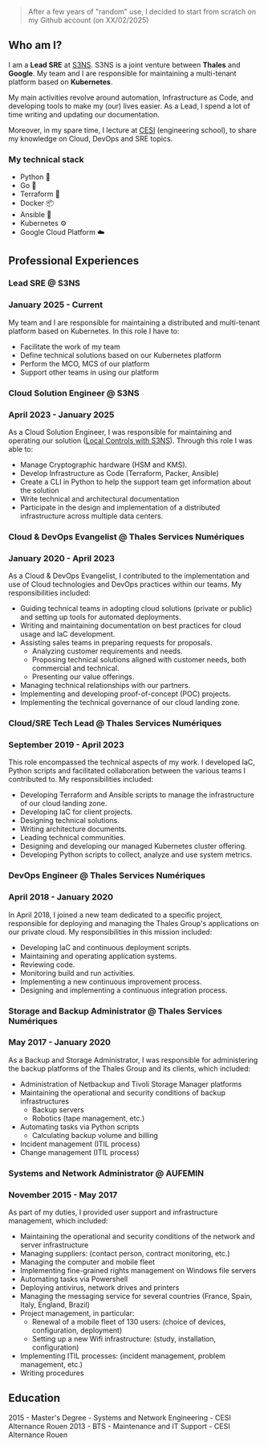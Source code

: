 > After a few years of "random" use, I decided to start from scratch on my Github account (on XX/02/2025)

## Who am I?

I am a **Lead SRE** at [S3NS](www.s3ns.io). S3NS is a joint venture between **Thales** and **Google**.
My team and I are responsible for maintaining a multi-tenant platform based on **Kubernetes**.

My main activities revolve around automation, Infrastructure as Code, and developing tools to make my (our) lives easier. As a Lead, I spend a lot of time writing and updating our documentation.

Moreover, in my spare time, I lecture at [CESI](www.cesi.fr) (engineering school), to share my knowledge on Cloud, DevOps and SRE topics.

### My technical stack

- Python :snake:
- Go :rocket:
- Terraform :link:
- Docker :package:
- Ansible :page_with_curl:
- Kubernetes :gear:
- Google Cloud Platform :cloud:

## Professional Experiences

### Lead SRE @ S3NS
### January 2025 - Current

My team and I are responsible for maintaining a distributed and multi-tenant platform based on Kubernetes.
In this role I have to:

- Facilitate the work of my team
- Define technical solutions based on our Kubernetes platform
- Perform the MCO, MCS of our platform
- Support other teams in using our platform

### Cloud Solution Engineer @ S3NS
### April 2023 - January 2025

As a Cloud Solution Engineer, I was responsible for maintaining and operating our solution ([Local Controls with S3NS](https://www.s3ns.io/offres/controles-locaux-avec-S3NS)). Through this role I was able to:

- Manage Cryptographic hardware (HSM and KMS).
- Develop Infrastructure as Code (Terraform, Packer, Ansible)
- Create a CLI in Python to help the support team get information about the solution
- Write technical and architectural documentation
- Participate in the design and implementation of a distributed infrastructure across multiple data centers.

### Cloud & DevOps Evangelist @ Thales Services Numériques
### January 2020 - April 2023

As a Cloud & DevOps Evangelist, I contributed to the implementation and use of Cloud technologies and DevOps practices within our teams. My responsibilities included:

- Guiding technical teams in adopting cloud solutions (private or public) and setting up tools for automated deployments.
- Writing and maintaining documentation on best practices for cloud usage and IaC development.
- Assisting sales teams in preparing requests for proposals.
    - Analyzing customer requirements and needs.
    - Proposing technical solutions aligned with customer needs, both commercial and technical.
    - Presenting our value offerings.
- Managing technical relationships with our partners.
- Implementing and developing proof-of-concept (POC) projects.
- Implementing the technical governance of our cloud landing zone.

### Cloud/SRE Tech Lead @ Thales Services Numériques
### September 2019 - April 2023

This role encompassed the technical aspects of my work. I developed IaC, Python scripts and facilitated collaboration between the various teams I contributed to. My responsibilities included:

- Developing Terraform and Ansible scripts to manage the infrastructure of our cloud landing zone.
- Developing IaC for client projects.
- Designing technical solutions.
- Writing architecture documents.
- Leading technical communities.
- Designing and developing our managed Kubernetes cluster offering.
- Developing Python scripts to collect, analyze and use system metrics.

### DevOps Engineer @ Thales Services Numériques
### April 2018 - January 2020

In April 2018, I joined a new team dedicated to a specific project, responsible for deploying and managing the Thales Group's applications on our private cloud. My responsibilities in this mission included:

- Developing IaC and continuous deployment scripts.
- Maintaining and operating application systems.
- Reviewing code.
- Monitoring build and run activities.
- Implementing a new continuous improvement process.
- Designing and implementing a continuous integration process.

### Storage and Backup Administrator @ Thales Services Numériques
### May 2017 - January 2020

As a Backup and Storage Administrator, I was responsible for administering the backup platforms of the Thales Group and its clients, which included:

- Administration of Netbackup and Tivoli Storage Manager platforms
- Maintaining the operational and security conditions of backup infrastructures
    - Backup servers
    - Robotics (tape management, etc.)
- Automating tasks via Python scripts
    - Calculating backup volume and billing
- Incident management (ITIL process)
- Change management (ITIL process)

### Systems and Network Administrator @ AUFEMIN
### November 2015 - May 2017

As part of my duties, I provided user support and infrastructure management, which included:

- Maintaining the operational and security conditions of the network and server infrastructure
- Managing suppliers: (contact person, contract monitoring, etc.)
- Managing the computer and mobile fleet
- Implementing fine-grained rights management on Windows file servers
- Automating tasks via Powershell
- Deploying antivirus, network drives and printers
- Managing the messaging service for several countries (France, Spain, Italy, England, Brazil)
- Project management, in particular:
    - Renewal of a mobile fleet of 130 users: (choice of devices, configuration, deployment)
    - Setting up a new Wifi infrastructure: (study, installation, configuration)
- Implementing ITIL processes: (incident management, problem management, etc.)
- Writing procedures

## Education

2015 - Master's Degree - Systems and Network Engineering - CESI Alternance Rouen
2013 - BTS - Maintenance and IT Support - CESI Alternance Rouen
